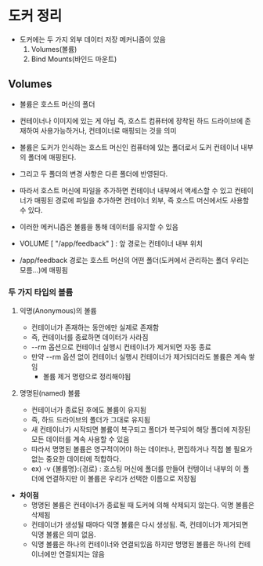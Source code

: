 # 도커 정리

* 도커에는 두 가지 외부 데이터 저장 메커니즘이 있음
    1. Volumes(볼륨)
    2. Bind Mounts(바인드 마운트)

## Volumes

* 볼륨은 호스트 머신의 폴더
* 컨테이너나 이미지에 있는 게 아님 즉, 호스트 컴퓨터에 장착된 하드 드라이브에 존재하여 사용가능하거나, 컨테이너로 매핑되는 것을 의미
* 볼륨은 도커가 인식하는 호스트 머신인 컴퓨터에 있는 폴더로서 도커 컨테이너 내부의 폴더에 매핑된다.
* 그리고 두 폴더의 변경 사항은 다른 폴더에 반영된다.
* 따라서 호스트 머신에 파일을 추가하면 컨테이너 내부에서 액세스할 수 있고 컨테이너가 매핑된 경로에 파일을 추가하면 컨테이너 외부, 즉 호스트 머신에서도 사용할 수 있다.

* 이러한 메커니즘은 볼륨을 통해 데이터를 유지할 수 있음

* VOLUME [ "/app/feedback" ] : 앞 경로는 컨테이너 내부 위치
* /app/feedback 경로는 호스트 머신의 어떤 폴더(도커에서 관리하는 폴더 우리는 모름...)에 매핑됨

### 두 가지 타입의 볼륨

1. 익명(Anonymous)의 볼륨
    * 컨테이너가 존재하는 동안에만 실제로 존재함
    * 즉, 컨테이너를 종료하면 데이터가 사라짐
    * --rm 옵션으로 컨테이너 실행시 컨테이너가 제거되면 자동 종료
    * 만약 --rm 옵션 없이 컨테이너 실행시 컨테이너가 제거되더라도 볼륨은 계속 쌓임
        * 볼륨 제거 명령으로 정리해야됨


2. 명명된(named) 볼륨
    * 컨테이너가 종료된 후에도 볼륨이 유지됨
    * 즉, 하드 드라이브의 폴더가 그대로 유지됨
    * 새 컨테이너가 시작되면 볼륨이 복구되고 폴더가 복구되어 해당 폴더에 저장된 모든 데이터를 계속 사용할 수 있음
    * 따라서 명명된 볼륨은 영구적이어야 하는 데이터나, 편집하거나 직접 볼 필요가 없는 중요한 데이터에 적합하다.
    * ex) -v {볼륨명}:{경로} : 호스팅 머신에 폴더를 만들어 컨텡이너 내부의 이 폴더에 연결하지만 이 볼륨은 우리가 선택한 이름으로 저장됨

* **차이점**
    * 명명된 볼륨은 컨테이너가 종료될 때 도커에 의해 삭제되지 않는다. 익명 볼륨은 삭제됨
    * 컨테이너가 생성될 때마다 익명 볼륨은 다시 생성됨. 즉, 컨테이너가 제거되면 익명 볼륨은 의미 없음.
    * 익명 볼륨은 하나의 컨테이너와 연결되있음 하지만 명명된 볼륨은 하나의 컨테이너에만 연결되지는 않음